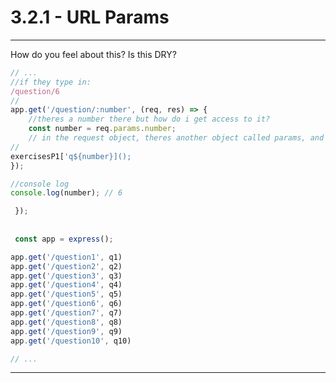# 3.2.1 - URL Params

---

How do you feel about this? Is this DRY?


<div class='two-col'><div>

```js
// ...
//if they type in:
/question/6
//
app.get('/question/:number', (req, res) => {
    //theres a number there but how do i get access to it?
    const number = req.params.number;
    // in the request object, theres another object called params, and whatever is passed from number as the end point will become the value of the key number of params. 
//
exercisesP1['q${number}]();
});

//console log
console.log(number); // 6

 });
 
 
 const app = express();

app.get('/question1', q1)
app.get('/question2', q2)
app.get('/question3', q3)
app.get('/question4', q4)
app.get('/question5', q5)
app.get('/question6', q6)
app.get('/question7', q7)
app.get('/question8', q8)
app.get('/question9', q9)
app.get('/question10', q10)
```

</div><div>

```js
// ...

```

</div></div>

---
